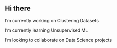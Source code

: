 ## Hi there
I’m currently working on Clustering Datasets

I’m currently learning Unsupervised ML

I’m looking to collaborate on Data Science projects

<!--
**Hina2025/Hina2025** is a ✨ _special_ ✨ repository because its `README.md` (this file) appears on your GitHub profile.

Here are some ideas to get you started:

- 🔭 I’m currently working on Clustering Datasets
- 🌱 I’m currently learning Unsupervised ML
- 👯 I’m looking to collaborate on Data Science projects
